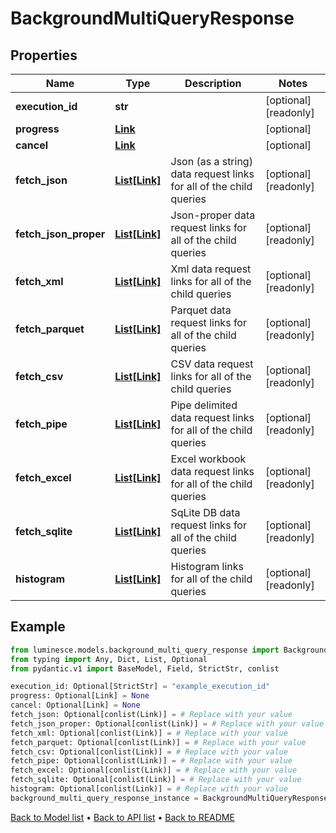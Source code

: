 # BackgroundMultiQueryResponse

## Properties
Name | Type | Description | Notes
------------ | ------------- | ------------- | -------------
**execution_id** | **str** |  | [optional] [readonly] 
**progress** | [**Link**](Link.md) |  | [optional] 
**cancel** | [**Link**](Link.md) |  | [optional] 
**fetch_json** | [**List[Link]**](Link.md) | Json (as a string) data request links for all of the child queries | [optional] [readonly] 
**fetch_json_proper** | [**List[Link]**](Link.md) | Json-proper data request links for all of the child queries | [optional] [readonly] 
**fetch_xml** | [**List[Link]**](Link.md) | Xml data request links for all of the child queries | [optional] [readonly] 
**fetch_parquet** | [**List[Link]**](Link.md) | Parquet data request links for all of the child queries | [optional] [readonly] 
**fetch_csv** | [**List[Link]**](Link.md) | CSV data request links for all of the child queries | [optional] [readonly] 
**fetch_pipe** | [**List[Link]**](Link.md) | Pipe delimited data request links for all of the child queries | [optional] [readonly] 
**fetch_excel** | [**List[Link]**](Link.md) | Excel workbook data request links for all of the child queries | [optional] [readonly] 
**fetch_sqlite** | [**List[Link]**](Link.md) | SqLite DB data request links for all of the child queries | [optional] [readonly] 
**histogram** | [**List[Link]**](Link.md) | Histogram links for all of the child queries | [optional] [readonly] 
## Example

```python
from luminesce.models.background_multi_query_response import BackgroundMultiQueryResponse
from typing import Any, Dict, List, Optional
from pydantic.v1 import BaseModel, Field, StrictStr, conlist

execution_id: Optional[StrictStr] = "example_execution_id"
progress: Optional[Link] = None
cancel: Optional[Link] = None
fetch_json: Optional[conlist(Link)] = # Replace with your value
fetch_json_proper: Optional[conlist(Link)] = # Replace with your value
fetch_xml: Optional[conlist(Link)] = # Replace with your value
fetch_parquet: Optional[conlist(Link)] = # Replace with your value
fetch_csv: Optional[conlist(Link)] = # Replace with your value
fetch_pipe: Optional[conlist(Link)] = # Replace with your value
fetch_excel: Optional[conlist(Link)] = # Replace with your value
fetch_sqlite: Optional[conlist(Link)] = # Replace with your value
histogram: Optional[conlist(Link)] = # Replace with your value
background_multi_query_response_instance = BackgroundMultiQueryResponse(execution_id=execution_id, progress=progress, cancel=cancel, fetch_json=fetch_json, fetch_json_proper=fetch_json_proper, fetch_xml=fetch_xml, fetch_parquet=fetch_parquet, fetch_csv=fetch_csv, fetch_pipe=fetch_pipe, fetch_excel=fetch_excel, fetch_sqlite=fetch_sqlite, histogram=histogram)

```

[Back to Model list](../README.md#documentation-for-models) &#8226; [Back to API list](../README.md#documentation-for-api-endpoints) &#8226; [Back to README](../README.md)

